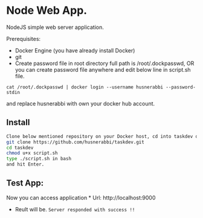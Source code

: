 Node Web App.
========
NodeJS simple web server application.


Prerequisites:

* Docker Engine (you have already install Docker)
* git
* Create password file in root directory full path is /root/.dockpasswd, OR you can create password file anywhere 
and edit below line in script.sh file. 

`cat /root/.dockpasswd | docker login --username husnerabbi --password-stdin`

and replace husnerabbi with own your docker hub account.

## Install
```bash
Clone below mentioned repository on your Docker host, cd into taskdev directory.
git clone https://github.com/husnerabbi/taskdev.git
cd taskdev
chmod u+x script.sh 
type ./script.sh in bash 
and hit Enter.
```

## Test App:
Now you can access application * Url: http://localhost:9000

* Reult will be.
`Server responded with success !! `
